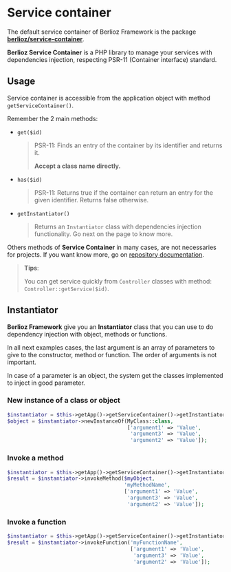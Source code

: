 # Service container

The default service container of Berlioz Framework is the package [**berlioz/service-container**](https://github.com/BerliozFramework/ServiceContainer).

**Berlioz Service Container** is a PHP library to manage your services with dependencies injection, respecting PSR-11 (Container interface) standard.

## Usage

Service container is accessible from the application object with method `getServiceContainer()`.

Remember the 2 main methods:

- `get($id)`

  > PSR-11: Finds an entry of the container by its identifier and returns it.
  >
  > **Accept a class name directly.**

- `has($id)`

  > PSR-11: Returns true if the container can return an entry for the given identifier.
  > Returns false otherwise.

- `getInstantiator()`

  > Returns an `Instantiator` class with dependencies injection functionality.
  > Go next on the page to know more.

Others methods of **Service Container** in many cases, are not necessaries for projects. If you want know more, go on [repository documentation](https://github.com/BerliozFramework/ServiceContainer).

> **Tips**:
>
> You can get service quickly from `Controller` classes with method: `Controller::getService($id)`.

## Instantiator

**Berlioz Framework** give you an **Instantiator** class that you can use to do dependency injection with object, methods or functions.

In all next examples cases, the last argument is an array of parameters to give to the constructor, method or function.
The order of arguments is not important.

In case of a parameter is an object, the system get the classes implemented to inject in good parameter.

### New instance of a class or object

```php
$instantiator = $this->getApp()->getServiceContainer()->getInstantiator();
$object = $instantiator->newInstanceOf(MyClass::class,
                                       ['argument1' => 'Value',
                                        'argument3' => 'Value',
                                        'argument2' => 'Value']);
```

### Invoke a method

```php
$instantiator = $this->getApp()->getServiceContainer()->getInstantiator();
$result = $instantiator->invokeMethod($myObject,
                                      'myMethodName',
                                      ['argument1' => 'Value',
                                       'argument3' => 'Value',
                                       'argument2' => 'Value']);
```

### Invoke a function

```php
$instantiator = $this->getApp()->getServiceContainer()->getInstantiator();
$result = $instantiator->invokeFunction('myFunctionName',
                                        ['argument1' => 'Value',
                                         'argument3' => 'Value',
                                         'argument2' => 'Value']);
```